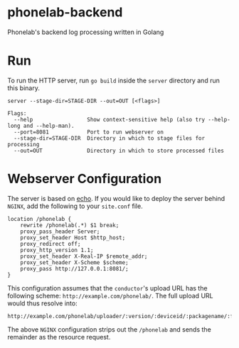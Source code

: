 # phonelab-backend
Phonelab's backend log processing written in Golang


# Run
To run the HTTP server, run `go build` inside the `server` directory and run this binary.

    server --stage-dir=STAGE-DIR --out=OUT [<flags>]

    Flags:
      --help                 Show context-sensitive help (also try --help-long and --help-man).
      --port=8081            Port to run webserver on
      --stage-dir=STAGE-DIR  Directory in which to stage files for processing
      --out=OUT              Directory in which to store processed files

# Webserver Configuration
The server is based on [echo](https://github.com/labstack/echo). If you would like to deploy the server behind `NGINX`, add the following to your `site.conf` file.

    location /phonelab {
        rewrite /phonelab(.*) $1 break;
        proxy_pass_header Server;
        proxy_set_header Host $http_host;
        proxy_redirect off;
        proxy_http_version 1.1;
        proxy_set_header X-Real-IP $remote_addr;
        proxy_set_header X-Scheme $scheme;
        proxy_pass http://127.0.0.1:8081/;
    }

This configuration assumes that the `conductor`'s upload URL has the following scheme: `http://example.com/phonelab/`.
The full upload URL would thus resolve into:

    http://example.com/phonelab/uploader/:version/:deviceid/:packagename/:filename

The above `NGINX` configuration strips out the `/phonelab` and sends the remainder as the resource request.
